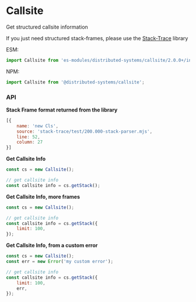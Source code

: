 # Callsite

Get structured callsite information

If you just need structured stack-frames, please use the [Stack-Trace](https://github.com/distributed-systems/stack-trace) library


ESM:
```javascript
import Callsite from 'es-modules/distributed-systems/callsite/2.0.0+/index.mjs';
```


NPM:
```javascript
import Callsite from '@distributed-systems/callsite';

```


### API

**Stack Frame format returned from the library**
```javascript
[{
    name: 'new Cls',
    source: 'stack-trace/test/200.000-stack-parser.mjs',
    line: 52,
    column: 27 
}]
```

**Get Callsite Info**
```javascript
const cs = new Callsite();

// get callsite info
const callsite info = cs.getStack(); 

```


**Get Callsite Info, more frames**
```javascript
const cs = new Callsite();

// get callsite info
const callsite info = cs.getStack({
    limit: 100,
}); 

```


**Get Callsite Info, from a custom error**
```javascript
const cs = new Callsite();
const err = new Error('my custom error');

// get callsite info
const callsite info = cs.getStack({
    limit: 100,
    err,
});

```